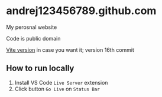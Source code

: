 # andrej123456789.github.com
My perosnal website

Code is public domain

[Vite version](https://github.com/Andrej123456789/andrej123456789.github.com/tree/main/junk) in case you want it; version 16th commit

## How to run locally
1. Install VS Code `Live Server` extension
2. Click button `Go Live` on `Status Bar`
